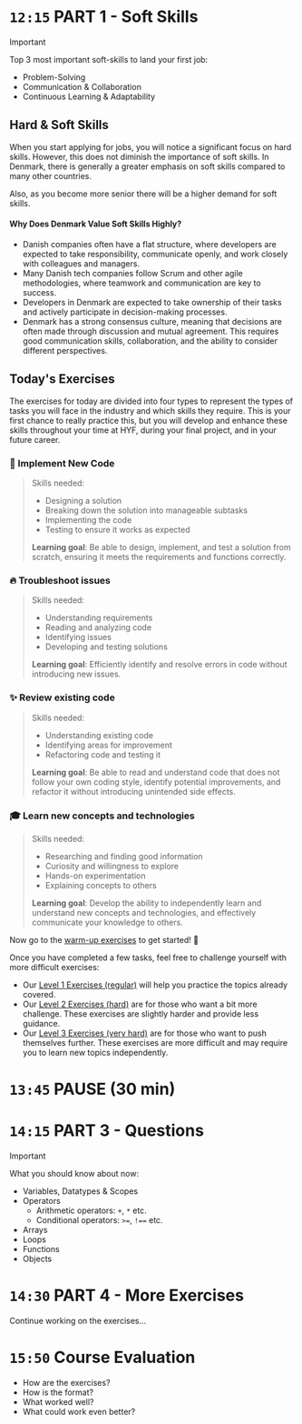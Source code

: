 

<!-- ------------------------------ PART 1 ----------------------------------- -->

# `12:15` PART 1 - Soft Skills

> [!IMPORTANT]
> Top 3 most important soft-skills to land your first job:
> * Problem-Solving
> * Communication & Collaboration
> * Continuous Learning & Adaptability


## Hard & Soft Skills
When you start applying for jobs, you will notice a significant focus on hard skills. However, this does not diminish the importance of soft skills. In Denmark, there is generally a greater emphasis on soft skills compared to many other countries. 

Also, as you become more senior there will be a higher demand for soft skills.   

#### Why Does Denmark Value Soft Skills Highly?
* Danish companies often have a flat structure, where developers are expected to take responsibility, communicate openly, and work closely with colleagues and managers.
* Many Danish tech companies follow Scrum and other agile methodologies, where teamwork and communication are key to success.
* Developers in Denmark are expected to take ownership of their tasks and actively participate in decision-making processes.
* Denmark has a strong consensus culture, meaning that decisions are often made through discussion and mutual agreement. This requires good communication skills, collaboration, and the ability to consider different perspectives.

## Today's Exercises
The exercises for today are divided into four types to represent the types of tasks you will face in the industry and which skills they require. This is your first chance to really practice this, but you will develop and enhance these skills throughout your time at HYF, during your final project, and in your future career.
### 🧱 Implement New Code
> Skills needed:
> * Designing a solution
> * Breaking down the solution into manageable subtasks
> * Implementing the code
> * Testing to ensure it works as expected
>
> **Learning goal**: Be able to design, implement, and test a solution from scratch, ensuring it meets the requirements and functions correctly.

### 🔥 Troubleshoot issues
> Skills needed:
> * Understanding requirements
> * Reading and analyzing code
> * Identifying issues
> * Developing and testing solutions
>
> **Learning goal**: Efficiently identify and resolve errors in code without introducing new issues. 

### ✨ Review existing code
> Skills needed:
> * Understanding existing code
> * Identifying areas for improvement
> * Refactoring code and testing it
>
> **Learning goal**: Be able to read and understand code that does not follow your own coding style, identify potential improvements, and refactor it without introducing unintended side effects.

### 🎓 Learn new concepts and technologies
> Skills needed:
> * Researching and finding good information
> * Curiosity and willingness to explore
> * Hands-on experimentation
> * Explaining concepts to others
>
> **Learning goal**: Develop the ability to independently learn and understand new concepts and technologies, and effectively communicate your knowledge to others.


<!-- ------------------------------ PART 2 ----------------------------------- -->

Now go to the [warm-up exercises](./warmup.md) to get started! 💪

Once you have completed a few tasks, feel free to challenge yourself with more difficult exercises:
* Our [Level 1 Exercises (regular)](./level1.md) will help you practice the topics already covered.
* Our [Level 2 Exercises (hard)](./level2.md) are for those who want a bit more challenge. These exercises are slightly harder and provide less guidance.
* Our [Level 3 Exercises (very hard)](./level3.md) are for those who want to push themselves further. These exercises are more difficult and may require you to learn new topics independently.
 


<!-- ------------------------------ PAUSE ----------------------------------- -->

# `13:45` PAUSE (30 min)

<!-- ------------------------------ PART 3 ----------------------------------- -->



# `14:15` PART 3 - Questions

> [!IMPORTANT]
> What you should know about now:
> * Variables, Datatypes & Scopes
> * Operators
>   * Arithmetic operators:  `+`, `*` etc.
>   * Conditional operators: `>=`, `!==` etc.
> * Arrays
> * Loops
> * Functions
> * Objects


<!-- ------------------------------ PART 4 ----------------------------------- -->

# `14:30` PART 4 - More Exercises

Continue working on the exercises...


# `15:50` Course Evaluation
* How are the exercises?
* How is the format?
* What worked well?
* What could work even better?